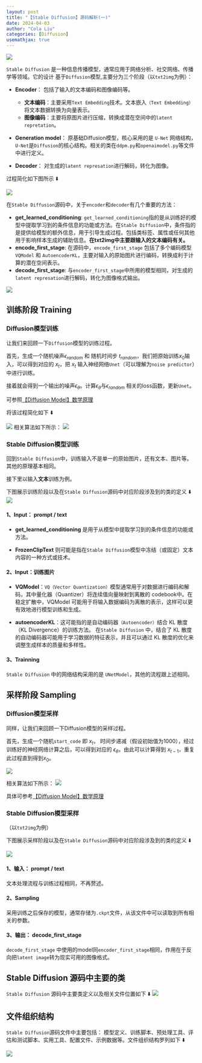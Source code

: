 ```yaml
---
layout: post
title: "【Stable Diffusion】源码解析(一)"
date: 2024-04-03
author: "Cola Liu"
categories: [Diffusion]
usemathjax: true
---
```


<img src="/assets/imgs/ai/diffusion/diffusion000.jpeg" />


`Stable Diffusion` 是一种信息传播模型，通常应用于网络分析、社交网络、传播学等领域。它的设计 基于`Diffusion`模型,主要分为三个阶段（以`txt2img`为例）：
- **Encoder**： 包括了输入的文本编码和图像编码等。
    - **文本编码**：主要采用`Text Embedding`技术。文本嵌入`（Text Embedding）`将文本数据转换为向量表示。
    - **图像编码**：主要将原图片进行压缩，转换成潜在空间中的`latent repretation`。

- **Generation model**： 原基础Diffusion模型，核心采用的是 `U-Net` 网络结构，`U-Net`是`Diffusion`的核心结构。相关的类在`ddpm.py`和`openaimodel.py`等文件中进行定义。

- **Decoder**： 对生成的`latent represation`进行解码，转化为图像。

过程简化如下图所示 ⬇️

<img src="/assets/imgs/ai/diffusion/sd-1.png" />

在`Stable Diffusion`源码中，关于`encoder`和`decoder`有几个重要的方法：
- **get_learned_conditioning**: `get_learned_conditioning`指的是从训练好的模型中提取学习到的条件信息的功能或方法。在`Stable Diffusion`中，条件指的是提供给模型的额外信息，用于引导生成过程。包括类标签、属性或任何其他用于影响样本生成的辅助信息。**在txt2img中主要跟输入的文本编码有关。**
- **encode_first_stage**: 在源码中，`encode_first_stage` 包括了多个编码模型 `VQModel` 和 `AutoencoderKL`，主要对输入的原始图片进行编码，转换成利于计算的潜在空间表示。
- **decode_first_stage**: 与`encoder_first_stage`中所用的模型相同，对生成的`latent represation`进行解码，转化为图像格式输出。

<img src="/assets/imgs/ai/diffusion/sd-2.png" />

## 训练阶段 Training

### Diffusion模型训练
让我们来回顾一下`Diffusion`模型的训练过程。

首先，生成一个随机噪声$\epsilon_{random}$ 和 随机时间步 $t_{random}$，我们把原始训练$x_0$输入，可以得到对应的 $x_t$，把 $x_t$ 输入神经网络`Unet`（可以理解为`noise predictor`）中进行训练。

接着就会得到一个输出的噪声$\epsilon_{\theta}$。计算$\epsilon_{\theta}$与$\epsilon_{random}$ 相关的loss函数，更新`Unet`。

可参照[【Diffusion Model】数学原理](https://colamini.github.io/posts/Diffusion-Model-%E6%95%B0%E5%AD%A6%E5%8E%9F%E7%90%86/)

将该过程简化如下 ⬇️


<img src="/assets/imgs/ai/diffusion/sd-training.png" />
相关算法如下所示：
<img src="/assets/imgs/ai/diffusion/diffusion005.jpeg" />

### Stable Diffusion模型训练

回到`Stable Diffusion`中，训练输入不是单一的原始图片，还有文本、图片等。其他的原理基本相同。

接下里以输入**文本**训练为例。



下图展示训练阶段以及在`Stable Diffusion`源码中对应阶段涉及到的类的定义 ⬇️
<img src="/assets/imgs/ai/diffusion/sd-train.png" />


#### 1、Input： prompt / text

- **get_learned_conditioning** 是用于从模型中提取学习到的条件信息的功能或方法。

- **FrozenClipText** 则可能是指在`Stable Diffusion`模型中冻结（或固定）文本内容的一种方式或技术。

#### 2、Input：训练图片

- **VQModel**：`VQ（Vector Quantization）`模型通常用于对数据进行编码和解码，其中量化器（Quantizer）将连续值向量映射到离散的 codebook中。在稳定扩散中，VQModel 可能用于将输入数据编码为离散的表示，这样可以更有效地进行模型训练和生成。

- **autoencoderKL**：这可能指的是自动编码器`（Autoencoder）`结合 KL 散度（KL Divergence）的训练方法。 在`Stable Diffusion` 中，结合了 KL 散度的自动编码器可能用于学习数据的特征表示，并且可以通过 KL 散度的优化来调整生成样本的质量和多样性。

#### 3、Trainning
`Stable Diffusion` 中的网络结构采用的是 `UNetModel`，其他的流程跟上述相同。


## 采样阶段 Sampling

### Diffusion模型采样
同样，让我们来回顾一下Diffusion模型的采样过程。

首先，生成一个随机`start_code` 即 $x_t$， 时间步递减（假设初始值为1000），经过训练好的神经网络计算之后，可以得到对应的 $\epsilon_{\theta}$，由此可以计算得到 $x_{t-1}$，重复此过程直到得到$x_0$。

<img src="/assets/imgs/ai/diffusion/sd-sampling.png" />


相关算法如下所示：
<img src="/assets/imgs/ai/diffusion/diffusion017.jpeg" />

具体可参考[【Diffusion Model】数学原理](https://colamini.github.io/posts/Diffusion-Model-%E6%95%B0%E5%AD%A6%E5%8E%9F%E7%90%86/)

### Stable Diffusion模型采样
（以`txt2img`为例）

下图展示采样阶段以及在`Stable Diffusion`源码中对应阶段涉及到的类的定义 ⬇️

<img src="/assets/imgs/ai/diffusion/sd-sample.png" />

#### 1、输入： prompt / text
文本处理流程与训练过程相同，不再赘述。

#### 2、Sampling
采用训练之后保存的模型，通常存储为`.ckpt`文件，从该文件中可以读取到所有相关的参数。

#### 3、输出： decode_first_stage
`decode_first_stage` 中使用的model同`encoder_first_stage`相同，作用在于反向把`latent image`转为现实可用的图像格式。

## Stable Diffusion 源码中主要的类

`Stable Diffusion` 源码中主要类定义以及相关文件位置如下 ⬇️
<img src="/assets/imgs/ai/diffusion/sd-class.png" />

## 文件组织结构

`Stable Diffusion`源码文件中主要包括： 模型定义、训练脚本、预处理工具、评估和测试脚本、实用工具、配置文件、示例数据等。文件组织结构罗列如下 ⬇️

<img src="/assets/imgs/ai/diffusion/sd-filestruct.png" />